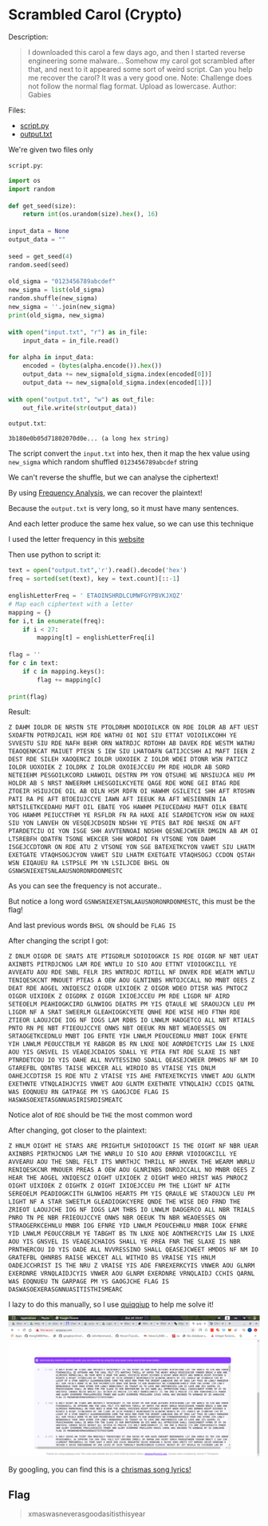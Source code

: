 # Scrambled Carol (Crypto)
Description:
> I downloaded this carol a few days ago, and then I started reverse engineering some malware... Somehow my carol got scrambled after that, and next to it appeared some sort of weird script.
> Can you help me recover the carol? It was a very good one.
> Note: Challenge does not follow the normal flag format. Upload as lowercase.
> Author: Gabies

Files:
- [script.py](script.py)
- [output.txt](output.txt)

We're given two files only

`script.py`:
```py
import os
import random

def get_seed(size):
    return int(os.urandom(size).hex(), 16)

input_data = None
output_data = ""

seed = get_seed(4)
random.seed(seed)

old_sigma = "0123456789abcdef"
new_sigma = list(old_sigma)
random.shuffle(new_sigma)
new_sigma = ''.join(new_sigma)
print(old_sigma, new_sigma)

with open("input.txt", "r") as in_file:
    input_data = in_file.read()

for alpha in input_data:
    encoded = (bytes(alpha.encode()).hex())
    output_data += new_sigma[old_sigma.index(encoded[0])]
    output_data += new_sigma[old_sigma.index(encoded[1])]

with open("output.txt", "w") as out_file:
    out_file.write(str(output_data))
```

`output.txt`:
```
3b180e0b05d71802070d0e... (a long hex string)
```

The script convert the `input.txt` into hex, then it map the hex value using `new_sigma` which random shuffled `0123456789abcdef` string

We can't reverse the shuffle, but we can analyse the ciphertext!

By using [Frequency Analysis](https://en.wikipedia.org/wiki/Frequency_analysis), we can recover the plaintext!

Because the `output.txt` is very long, so it must have many sentences. 

And each letter produce the same hex value, so we can use this technique

I used the letter frequency in this [website](https://inventwithpython.com/hacking/chapter20.html)

Then use python to script it:
```py
text = open("output.txt",'r').read().decode('hex')
freq = sorted(set(text), key = text.count)[::-1]

englishLetterFreq = ' ETAOINSHRDLCUMWFGYPBVKJXQZ'
# Map each ciphertext with a letter
mapping = {}
for i,t in enumerate(freq):
	if i < 27:
		mapping[t] = englishLetterFreq[i]

flag = ''
for c in text:
	if c in mapping.keys():
		flag += mapping[c]

print(flag)
```
Result:
```
Z DAHM IOLDR DE NRSTN STE PTOLDRHM NDOIOILKCR ON RDE IOLDR AB AFT UEST SXOAFTN POTRDJCAIL HSM RDE WATHU OI NOI SIU ETTAT VOIOILKCOHH YE SVVESTU SIU RDE NAFH BEHR ORN WATRDJC RDTOHH AB DAVEK RDE WESTM WATHU TEAOQENKCAT MAIUET PTESN S IEW SIU LHATOAFN GATIJCCSHH AI MAFT IEEN Z DEST RDE SILEH XAOQENCZ IOLDR UOXOIEK Z IOLDR WDEI DTONR WSN PATICZ IOLDR UOXOIEK Z IOLDRK Z IOLDR OXOIEJCCEU PM RDE HOLDR AB SORD NETEIEHM PESGOILKCORD LHAWOIL DESTRN PM YON QTSUHE WE NRSIUJCA HEU PM HOLDR AB S NRST NWEERHM LHESGOILKCYETE QAGE RDE WONE GEI BTAG RDE ZTOEIR HSIUJCDE OIL AB OILN HSM RDFN OI HAWHM GSILETCI SHH AFT RTOSHN PATI RA PE AFT BTOEIUJCCYE IAWN AFT IEEUK RA AFT WESIENNEN IA NRTSILETKCEDAHU MAFT OIL EBATE YOG HAWHM PEIUCEDAHU MAFT OILK EBATE YOG HAWHM PEIUCCTFHM YE RSFLDR FN RA HAXE AIE SIARDETCYON HSW ON HAXE SIU YON LANVEH ON VESQEJCDSOIN NDSHH YE PTES BAT RDE NHSXE ON AFT PTARDETCIU OI YON ISGE SHH AVVTENNOAI NDSHH QESNEJCWEER DMGIN AB AM OI LTSREBFH QDATFN TSONE WEKCER SHH WORDOI FN VTSONE YON DAHM ISGEJCCDTONR ON RDE ATU Z VTSONE YON SGE BATEXETKCYON VAWET SIU LHATM EXETGATE VTAQHSOGJCYON VAWET SIU LHATM EXETGATE VTAQHSOGJ CCDON QSTAH WSN EIQAUEU RA LSTPSLE PM YN LSILJCDE BHSL ON GSNWSNIEXETSNLAAUSNORONRDONMESTC
```
As you can see the frequency is not accurate..

But notice a long word `GSNWSNIEXETSNLAAUSNORONRDONMESTC`, this must be the flag!

And last previous words `BHSL ON` should be `FLAG IS`

After changing the script I got:
```
Z DNLM OIGDR DE SRATS ATE PTIGDRLM SDIOIOGKCR IS RDE OIGDR NF NBT UEAT AXINBTS PITRDJCNOG LAM RDE WNTLU IO SIO AOU ETTNT VIOIOGKCILL YE AVVEATU AOU RDE SNBL FELR IRS WNTRDJC RDTILL NF DNVEK RDE WEATM WNTLU TENIQESKCNT MNOUET PTEAS A OEW AOU GLNTINBS HNTOJCCALL NO MNBT OEES Z DEAT RDE AOGEL XNIQESCZ OIGDR UIXIOEK Z OIGDR WDEO DTISR WAS PNTOCZ OIGDR UIXIOEK Z OIGDRK Z OIGDR IXIOEJCCEU PM RDE LIGDR NF AIRD SETEOELM PEAHIOGKCIRD GLNWIOG DEATRS PM YIS QTAULE WE SRAOUJCN LEU PM LIGDR NF A SRAT SWEERLM GLEAHIOGKCYETE QNHE RDE WISE HEO FTNH RDE ZTIEOR LAOUJCDE IOG NF IOGS LAM RDBS IO LNWLM HAOGETCO ALL NBT RTIALS PNTO RN PE NBT FTIEOUJCCYE ONWS NBT OEEUK RN NBT WEAOESSES ON SRTAOGETKCEDNLU MNBT IOG EFNTE YIH LNWLM PEOUCEDNLU MNBT IOGK EFNTE YIH LNWLM PEOUCCTBLM YE RABGDR BS RN LNXE NOE AONRDETCYIS LAW IS LNXE AOU YIS GNSVEL IS VEAQEJCDAIOS SDALL YE PTEA FNT RDE SLAXE IS NBT PTNRDETCOU IO YIS OAHE ALL NVVTESSINO SDALL QEASEJCWEER DMHOS NF NM IO GTAREFBL QDNTBS TAISE WEKCER ALL WIRDIO BS VTAISE YIS DNLM OAHEJCCDTISR IS RDE NTU Z VTAISE YIS AHE FNTEXETKCYIS VNWET AOU GLNTM EXETHNTE VTNQLAIHJCYIS VNWET AOU GLNTM EXETHNTE VTNQLAIHJ CCDIS QATNL WAS EOQNUEU RN GATPAGE PM YS GAOGJCDE FLAG IS HASWASOEXETASGNNUASIRISRDISMEATC
```
Notice alot of `RDE` should be `THE` the most common word

After changing, got closer to the plaintext:
```
Z HNLM OIGHT HE STARS ARE PRIGHTLM SHIOIOGKCT IS THE OIGHT NF NBR UEAR AXINBRS PIRTHJCNOG LAM THE WNRLU IO SIO AOU ERRNR VIOIOGKCILL YE AVVEARU AOU THE SNBL FELT ITS WNRTHJC THRILL NF HNVEK THE WEARM WNRLU RENIQESKCNR MNOUER PREAS A OEW AOU GLNRINBS DNROJCCALL NO MNBR OEES Z HEAR THE AOGEL XNIQESCZ OIGHT UIXIOEK Z OIGHT WHEO HRIST WAS PNROCZ OIGHT UIXIOEK Z OIGHTK Z OIGHT IXIOEJCCEU PM THE LIGHT NF AITH SEREOELM PEADIOGKCITH GLNWIOG HEARTS PM YIS QRAULE WE STAOUJCN LEU PM LIGHT NF A STAR SWEETLM GLEADIOGKCYERE QNDE THE WISE DEO FRND THE ZRIEOT LAOUJCHE IOG NF IOGS LAM THBS IO LNWLM DAOGERCO ALL NBR TRIALS PNRO TN PE NBR FRIEOUJCCYE ONWS NBR OEEUK TN NBR WEAOESSES ON STRAOGERKCEHNLU MNBR IOG EFNRE YID LNWLM PEOUCEHNLU MNBR IOGK EFNRE YID LNWLM PEOUCCRBLM YE TABGHT BS TN LNXE NOE AONTHERCYIS LAW IS LNXE AOU YIS GNSVEL IS VEAQEJCHAIOS SHALL YE PREA FNR THE SLAXE IS NBR PRNTHERCOU IO YIS OADE ALL NVVRESSINO SHALL QEASEJCWEET HMDOS NF NM IO GRATEFBL QHNRBS RAISE WEKCET ALL WITHIO BS VRAISE YIS HNLM OADEJCCHRIST IS THE NRU Z VRAISE YIS ADE FNREXERKCYIS VNWER AOU GLNRM EXERDNRE VRNQLAIDJCYIS VNWER AOU GLNRM EXERDNRE VRNQLAIDJ CCHIS QARNL WAS EOQNUEU TN GARPAGE PM YS GAOGJCHE FLAG IS DASWASOEXERASGNNUASITISTHISMEARC
```
I lazy to do this manually, so I use [quiqqiup](http://quipqiup.com/) to help me solve it!

![image1](image1.png)

By googling, you can find this is a [chrismas song lyrics!](https://genius.com/Christmas-songs-o-holy-night-lyrics)

## Flag
> xmaswasneverasgoodasitisthisyear